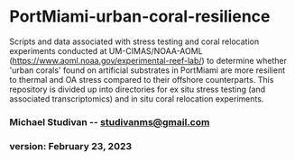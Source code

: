 # PortMiami-urban-coral-resilience

Scripts and data associated with stress testing and coral relocation experiments conducted at UM-CIMAS/NOAA-AOML (https://www.aoml.noaa.gov/experimental-reef-lab/) to determine whether 'urban corals' found on artificial substrates in PortMiami are more resilient to thermal and OA stress compared to their offshore counterparts. This repository is divided up into directories for ex situ stress testing (and associated transcriptomics) and in situ coral relocation experiments.

### Michael Studivan -- <studivanms@gmail.com>
### version: February 23, 2023
